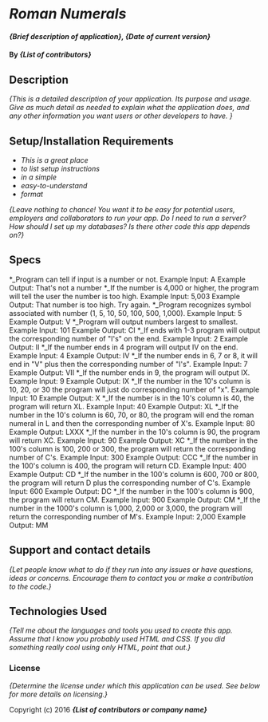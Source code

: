 # _Roman Numerals_

#### _{Brief description of application}, {Date of current version}_

#### By _**{List of contributors}**_

## Description

_{This is a detailed description of your application. Its purpose and usage.  Give as much detail as needed to explain what the application does, and any other information you want users or other developers to have. }_

## Setup/Installation Requirements

* _This is a great place_
* _to list setup instructions_
* _in a simple_
* _easy-to-understand_
* _format_

_{Leave nothing to chance! You want it to be easy for potential users, employers and collaborators to run your app. Do I need to run a server? How should I set up my databases? Is there other code this app depends on?}_

## Specs

*_Program can tell if input is a number or not.
  Example Input: A
  Example Output: That's not a number
*_If the number is 4,000 or higher, the program will tell the user the number is too high.
  Example Input: 5,003
  Example Output: That number is too high. Try again.
*_Program recognizes symbol associated with number (1, 5, 10, 50, 100, 500, 1,000).
  Example Input: 5
  Example Output: V
*_Program will output numbers largest to smallest.
  Example Input: 101
  Example Output: CI
*_If ends with 1-3 program will output the corresponding number of "I's" on the end.
  Example Input: 2
  Example Output: II
*_If the number ends in 4 program will output IV on the end.
  Example Input: 4
  Example Output: IV
*_If the number ends in 6, 7 or 8, it will end in "V" plus then the corresponding number of "I's".
  Example Input: 7
  Example Output: VII
*_If the number ends in 9, the program will output IX.
  Example Input: 9
  Example Output: IX
*_If the number in the 10's column is 10, 20, or 30 the program will just do corresponding number of "x".
  Example Input: 10
  Example Output: X
*_If the number is in the 10's column is 40, the program will return XL.
  Example Input: 40
  Example Output: XL
*_If the number in the 10's column is 60, 70, or 80, the program will end the roman numeral in L and then the corresponding number of X's.
  Example Input: 80
  Example Output: LXXX
*_If the number in the 10's column is 90, the program will return XC.
  Example Input: 90
  Example Output: XC
*_If the number in the 100's column is 100, 200 or 300, the program will return the corresponding number of C's.
  Example Input: 300
  Example Output: CCC
*_If the number in the 100's column is 400, the program will return CD.
  Example Input: 400
  Example Output: CD
*_If the number in the 100's column is 600, 700 or 800, the program will return D plus the corresponding number of C's.
  Example Input: 600
  Example Output: DC
*_If the number in the 100's column is 900, the program will return CM.
  Example Input: 900
  Example Output: CM
*_If the number in the 1000's column is 1,000, 2,000 or 3,000, the program will return the corresponding number of M's.
  Example Input: 2,000
  Example Output: MM





## Support and contact details

_{Let people know what to do if they run into any issues or have questions, ideas or concerns.  Encourage them to contact you or make a contribution to the code.}_

## Technologies Used

_{Tell me about the languages and tools you used to create this app. Assume that I know you probably used HTML and CSS. If you did something really cool using only HTML, point that out.}_

### License

*{Determine the license under which this application can be used.  See below for more details on licensing.}*

Copyright (c) 2016 **_{List of contributors or company name}_**
